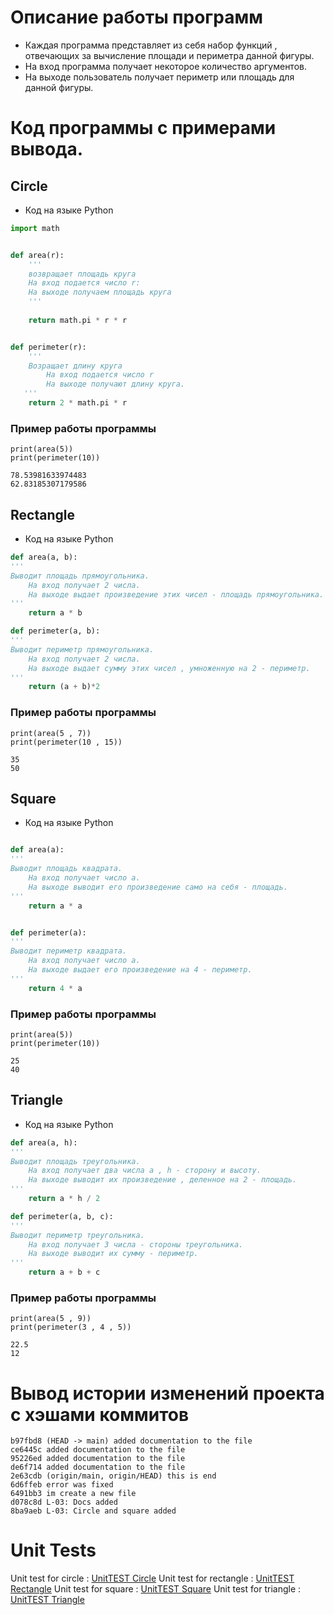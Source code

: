 
# Описание работы программ
- Каждая программа представляет из себя набор функций , отвечающих за вычисление площади и периметра данной фигуры.
- На вход программа получает некоторое количество аргументов.
- На выходе пользователь получает периметр или площадь для данной фигуры.

# Код программы с примерами вывода.
## Circle 
- Код на языке Python
```python
import math


def area(r):
    '''
    возвращает площадь круга
	На вход подается число r:
	На выходе получаем площадь круга
    '''
	
    return math.pi * r * r


def perimeter(r):
    '''
	Возращает длину круга
		На вход подается число r
		На выходе получают длину круга.
   '''
    return 2 * math.pi * r
```
### Пример работы программы 
```
print(area(5))
print(perimeter(10))
```
```
78.53981633974483
62.83185307179586
```

## Rectangle
- Код на языке Python
```python
def area(a, b):
'''
Выводит площадь прямоугольника.
	На вход получает 2 числа.
	На выходе выдает произведение этих чисел - площадь прямоугольника.
''' 
    return a * b 

def perimeter(a, b):
'''
Выводит периметр прямоугольника.
	На вход получает 2 числа.
	На выходе выдает сумму этих чисел , умноженную на 2 - периметр.
''' 
    return (a + b)*2
```
### Пример работы программы 
```
print(area(5 , 7))
print(perimeter(10 , 15))
```
```
35
50
```
## Square
- Код на языке Python
```python

def area(a):
'''
Выводит площадь квадрата.
	На вход получает число a.
	На выходе выводит его произведение само на себя - площадь.
'''
    return a * a


def perimeter(a):
'''
Выводит периметр квадрата.
	На вход получает число a.
	На выходе выдает его произведение на 4 - периметр.
'''
    return 4 * a
```
### Пример работы программы 
```
print(area(5))
print(perimeter(10))
```
```
25
40
```

## Triangle
- Код на языке Python
```python
def area(a, h):
'''
Выводит площадь треугольника.
	На вход получает два числа a , h - сторону и высоту.
	На выходе выводит их произведение , деленное на 2 - площадь.
''' 
    return a * h / 2 

def perimeter(a, b, c):
'''
Выводит периметр треугольника.
	На вход получает 3 числа - стороны треугольника.
	На выходе выводит их сумму - периметр.
''' 
    return a + b + c
```
### Пример работы программы 
```
print(area(5 , 9))
print(perimeter(3 , 4 , 5))
```
```
22.5
12
```

# Вывод истории изменений проекта с хэшами коммитов
```
b97fbd8 (HEAD -> main) added documentation to the file
ce6445c added documentation to the file
95226ed added documentation to the file
de6f714 added documentation to the file
2e63cdb (origin/main, origin/HEAD) this is end
6d6ffeb error was fixed
6491bb3 im create a new file
d078c8d L-03: Docs added
8ba9aeb L-03: Circle and square added
```

# Unit Tests
Unit test for circle : [UnitTEST Circle](https://github.com/NizamutdinovEmir/geometric_lib/blob/main/testcircle.py)
Unit test for rectangle : [UnitTEST Rectangle](https://github.com/NizamutdinovEmir/geometric_lib/blob/main/testrectangle.py)
Unit test for square : [UnitTEST Square](https://github.com/NizamutdinovEmir/geometric_lib/blob/main/testsquare.py)
Unit test for triangle : [UnitTEST Triangle](https://github.com/NizamutdinovEmir/geometric_lib/blob/main/testtriangle.py)

